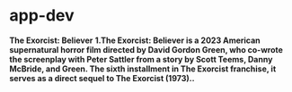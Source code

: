 # app-dev

**The Exorcist: Believer**
**1.The Exorcist: Believer is a 2023 American supernatural horror film directed by David Gordon Green, who co-wrote the screenplay with Peter Sattler from a story by Scott Teems, Danny McBride, and Green. The sixth installment in The Exorcist franchise, it serves as a direct sequel to The Exorcist (1973)..**
